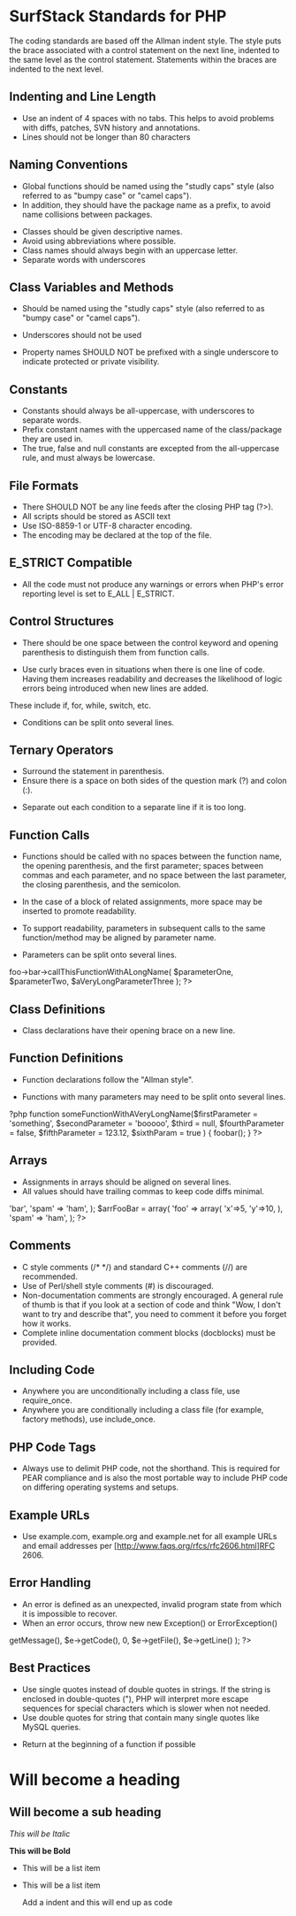 SurfStack Standards for PHP
===========================

The coding standards are based off the Allman indent style. The style puts the
brace associated with a control statement on the next line, indented to the
same level as the control statement. Statements within the braces are indented
to the next level.

Indenting and Line Length
-------------------------

- Use an indent of 4 spaces with no tabs. This helps to avoid problems with
diffs, patches, SVN history and annotations.
- Lines should not be longer than 80 characters

Naming Conventions
------------------

- Global functions should be named using the "studly caps" style (also referred
to as "bumpy case" or "camel caps").
- In addition, they should have the package name as a prefix, to avoid name
collisions between packages.

<?php
XML_RPC_serializeData();

SurfStack_isAdmin();
?>

- Classes should be given descriptive names.
- Avoid using abbreviations where possible.
- Class names should always begin with an uppercase letter.
- Separate words with underscores

<?php
class Log
{
    foo();
}

class Net_Finger
{
    foo();
}
 
class HTML_Upload_Error
{
    foo();
}
?>

Class Variables and Methods
---------------------------

 - Should be named using the "studly caps" style (also referred to as "bumpy
 case" or "camel caps").
 - Underscores should not be used
 
 - Property names SHOULD NOT be prefixed with a single underscore to indicate
protected or private visibility.
 
 <?php
 $counter = true;
 
 connect();
 
 getData();
 
 buildSomeWidget();
 ?>

Constants
---------

- Constants should always be all-uppercase, with underscores to separate words.
- Prefix constant names with the uppercased name of the class/package they are
used in.
- The true, false and null constants are excepted from the all-uppercase rule,
and must always be lowercase.

<?php
define('DB_DATASOURCENAME', true);

define('SERVICES_AMAZON_S3_LICENSEKEY', false);
?>

File Formats
------------

- There SHOULD NOT be any line feeds after the closing PHP tag (?>).
- All scripts should be stored as ASCII text
- Use ISO-8859-1 or UTF-8 character encoding.
- The encoding may be declared at the top of the file.

<?php
declare(encoding = 'utf-8');
?>

E_STRICT Compatible
-------------------

- All the code must not produce any warnings or errors when PHP's error
reporting level is set to E_ALL | E_STRICT.

<?php
// Report all PHP errors in PHP 5.4.0 and newer
error_reporting(E_ALL);

// Same as error_reporting(E_ALL)
ini_set('error_reporting', E_ALL);
?>


Control Structures
------------------

- There should be one space between the control keyword and opening parenthesis
to distinguish them from function calls.

- Use curly braces even in situations when there is one line of code. Having
them increases readability and decreases the likelihood of logic errors being
introduced when new lines are added.

These include if, for, while, switch, etc.

<?php
if (($x == $y) || ($x == $z))
{
    foo();
}
elseif (($x != $y) && ($x != $z))
{
    bar();
}
else
{
    foobar();
}

switch ($x)
{
    case 1:
        foo();
        break;
    
    case 2:
        bar();
        break;
    
    default:
        foobar()
        break;
}
?>

- Conditions can be split onto several lines.

<?php
if (($x == $y
    || $x == $z)
    && $x != 5
    && $z != 10
)
{
    foo();
}
?>

Ternary Operators
-----------------

- Surround the statement in parenthesis.
- Ensure there is a space on both sides of the question mark (?) and colon (:).

<?php
$x = ($y == '' ? true : false);
?>

- Separate out each condition to a separate line if it is too long.

<?php
$x = ($y == ''
    ? callAReallyLongFunctionName()
    : callADifferentReallyLongCuntionName
);
?>

Function Calls
--------------

- Functions should be called with no spaces between the function name, the
opening parenthesis, and the first parameter; spaces between commas and each
parameter, and no space between the last parameter, the closing parenthesis,
and the semicolon. 

<?php
$foo = bar($x, $y, $z);
?>

- In the case of a block of related assignments, more space may be inserted to
promote readability.

<?php
$short         = foo($x);
$long_variable = foo($y);
?>

- To support readability, parameters in subsequent calls to the same
function/method may be aligned by parameter name.

<?php
$foo('param1',     'second',        true);
$foo('parameter2', 'third',         false);
$foo('param3',     'verrrrrrylong', true);
?>

- Parameters can be split onto several lines.

<?php
$this->foo->bar->callThisFunctionWithALongName(
    $parameterOne,
    $parameterTwo,
    $aVeryLongParameterThree
);
?>


Class Definitions
-----------------

- Class declarations have their opening brace on a new line.

<?php
class Foo_Bar
{
    foo();
}
?>

Function Definitions
--------------------

- Function declarations follow the "Allman style".

<?php
function foo($arg1, $arg2 = '')
{
    bar();
}
?>

- Functions with many parameters may need to be split onto several lines.

?php
function someFunctionWithAVeryLongName($firstParameter = 'something',
    $secondParameter = 'booooo',
    $third = null,
    $fourthParameter = false,
    $fifthParameter = 123.12,
    $sixthParam = true
)
{
    foobar();
}
?>

Arrays
------

- Assignments in arrays should be aligned on several lines.
- All values should have trailing commas to keep code diffs minimal.

<?php
$arrBar = array(
    'foo',
    'bar',
);

$arrFoo = array(
    'foo'  => 'bar',
    'spam' => 'ham',
);

$arrFooBar = array(
    'foo'  => array(
        'x'=>5,
        'y'=>10,
    ),
    'spam' => 'ham',
);
?>

Comments
--------

- C style comments (/* */) and standard C++ comments (//) are recommended.
- Use of Perl/shell style comments (#) is discouraged.
- Non-documentation comments are strongly encouraged. A general rule of thumb
is that if you look at a section of code and think "Wow, I don't want to try
and describe that", you need to comment it before you forget how it works.
- Complete inline documentation comment blocks (docblocks) must be provided.

Including Code
--------------

- Anywhere you are unconditionally including a class file, use require_once.
- Anywhere you are conditionally including a class file (for example, factory
methods), use include_once.

PHP Code Tags
-------------

- Always use <?php ?> to delimit PHP code, not the <? ?> shorthand. This is
required for PEAR compliance and is also the most portable way to include PHP
code on differing operating systems and setups.

Example URLs
------------

- Use example.com, example.org and example.net for all example URLs and email
addresses per [http://www.faqs.org/rfcs/rfc2606.html]RFC 2606.

Error Handling
--------------

- An error is defined as an unexpected, invalid program state from which it is
impossible to recover.
- When an error occurs, throw new new Exception() or ErrorException()

<?php
// Throw regular exception
throw new \Exception();

// Throw exception with detailed information
throw new \ErrorException($e->getMessage(),
    $e->getCode(),
    0,
    $e->getFile(),
    $e->getLine()
);
?>

Best Practices
--------------

- Use single quotes instead of double quotes in strings. If the string is
enclosed in double-quotes ("), PHP will interpret more escape sequences for
special characters which is slower when not needed.
- Use double quotes for string that contain many single quotes like MySQL
queries.

<?php
$foo = 'This is faster';
$bar = "This is slower";

$foobar = "SELECT * FROM users WHERE first_name='Sam'";
?>

- Return at the beginning of a function if possible

<?php
// This is good
function foo($bar, $baz)
{
    if (!$foo)
    {
        return null;
    }

    //assume
    //that
    //here
    //is
    //the
    //whole
    //logic
    //of
    //this
    //method
    return $calculated_value;
}

// This is bad
function foo($bar, $baz)
{
    if ($foo)
    {
        //assume
        //that
        //here
        //is
        //the
        //whole
        //logic
        //of
        //this
        //method
        return $calculated_value;
    }
    else
    {
        return null;
    }
}
?>


Will become a heading
==============

Will become a sub heading
--------------

*This will be Italic*

**This will be Bold**

- This will be a list item
- This will be a list item

    Add a indent and this will end up as code